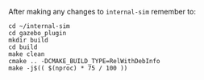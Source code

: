 After making any changes to `internal-sim` remember to:
```
cd ~/internal-sim
cd gazebo_plugin
mkdir build
cd build
make clean
cmake .. -DCMAKE_BUILD_TYPE=RelWithDebInfo
make -j$(( $(nproc) * 75 / 100 ))
```